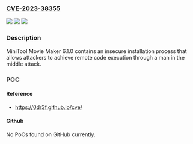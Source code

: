 ### [CVE-2023-38355](https://cve.mitre.org/cgi-bin/cvename.cgi?name=CVE-2023-38355)
![](https://img.shields.io/static/v1?label=Product&message=n%2Fa&color=blue)
![](https://img.shields.io/static/v1?label=Version&message=n%2Fa&color=blue)
![](https://img.shields.io/static/v1?label=Vulnerability&message=n%2Fa&color=brighgreen)

### Description

MiniTool Movie Maker 6.1.0 contains an insecure installation process that allows attackers to achieve remote code execution through a man in the middle attack.

### POC

#### Reference
- https://0dr3f.github.io/cve/

#### Github
No PoCs found on GitHub currently.

